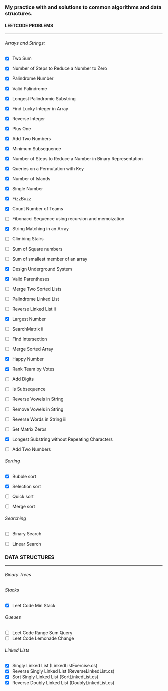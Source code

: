 ### My practice with and solutions to common algorithms and data structures.


#### LEETCODE PROBLEMS
-------------------------------
###### Arrays and Strings:

- [X] Two Sum
- [X] Number of Steps to Reduce a Number to Zero
- [X] Palindrome Number
- [X] Valid Palindrome
- [X] Longest Palindromic Substring
- [X] Find Lucky Integer in Array
- [X] Reverse Integer
- [X] Plus One
- [X] Add Two Numbers
- [X] Minimum Subsequence
- [X] Number of Steps to Reduce a Number in Binary Representation
- [X] Queries on a Permutation with Key
- [X] Number of Islands
- [X] Single Number
- [X] FizzBuzz
- [X] Count Number of Teams
- [ ] Fibonacci Sequence using recursion and memoization
- [X] String Matching in an Array
- [ ] Climbing Stairs
- [ ] Sum of Square numbers
- [ ] Sum of smallest member of an array
- [X] Design Underground System
- [X] Valid Parentheses
- [ ] Merge Two Sorted Lists
- [ ] Palindrome Linked List
- [ ] Reverse Linked List ii
- [X] Largest Number
- [ ] SearchMatrix ii
- [ ] Find Intersection
- [ ] Merge Sorted Array
- [X] Happy Number
- [X] Rank Team by Votes
- [ ] Add Digits
- [ ] Is Subsequence
- [ ] Reverse Vowels in String
- [ ] Remove Vowels in String
- [ ] Reverse Words in String iii
- [ ] Set Matrix Zeros
- [X] Longest Substring without Repeating Characters
- [ ] Add Two Numbers


###### Sorting
- [X] Bubble sort
- [X] Selection sort
- [ ] Quick sort
- [ ] Merge sort


###### Searching
- [ ] Binary Search
- [ ] Linear Search


### DATA STRUCTURES
---------------
###### Binary Trees

###### Stacks
- [X] Leet Code Min Stack

###### Queues
- [ ] Leet Code Range Sum Query
- [ ] Leet Code Lemonade Change

###### Linked Lists
- [X] Singly Linked List (LinkedListExercise.cs)
- [X] Reverse Singly Linked List (ReverseLinkedList.cs)
- [X] Sort Singly Linked List (SortLinkedList.cs)
- [X] Reverse Doubly Linked List (DoublyLinkedList.cs)
